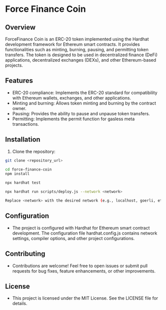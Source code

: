 # Force Finance Coin

## Overview

ForceFinance Coin is an ERC-20 token implemented using the Hardhat development framework for Ethereum smart contracts. It provides functionalities such as minting, burning, pausing, and permitting token transfers. The token is designed to be used in decentralized finance (DeFi) applications, decentralized exchanges (DEXs), and other Ethereum-based projects.

## Features

- ERC-20 compliance: Implements the ERC-20 standard for compatibility with Ethereum wallets, exchanges, and other applications.
- Minting and burning: Allows token minting and burning by the contract owner.
- Pausing: Provides the ability to pause and unpause token transfers.
- Permitting: Implements the permit function for gasless meta transactions.

## Installation

1. Clone the repository:

```bash
git clone <repository_url>

cd force-finance-coin
npm install

npx hardhat test

npx hardhat run scripts/deploy.js --network <network>

Replace <network> with the desired network (e.g., localhost, goerli, ethereum mainnet).
```

## Configuration

- The project is configured with Hardhat for Ethereum smart contract development. The configuration file hardhat.config.js contains network settings, compiler options, and other project configurations.

## Contributing

- Contributions are welcome! Feel free to open issues or submit pull requests for bug fixes, feature enhancements, or other improvements.

## License

- This project is licensed under the MIT License. See the LICENSE file for details.
